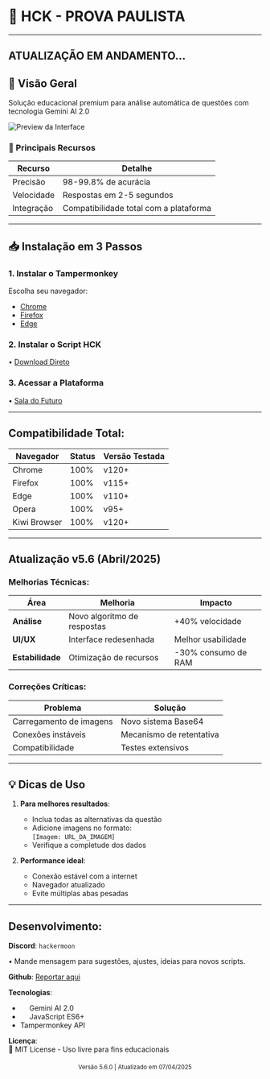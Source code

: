 # 🚀 HCK - PROVA PAULISTA

---
ATUALIZAÇÃO EM ANDAMENTO...
---

## 📌 Visão Geral
Solução educacional premium para análise automática de questões com tecnologia Gemini AI 2.0

![Preview da Interface](https://cdn.discordapp.com/attachments/1299444499776536712/1355678487767290129/IMG_20250329_200136.jpg?ex=67f25f3a&is=67f10dba&hm=5baf953d855e05b64f70a60c6f6997b4f95d1a91585466b3dfeb587bdff7a02f&)

### 🎯 Principais Recursos
| Recurso | Detalhe |
|---------|---------|
| Precisão | 98-99.8% de acurácia |
| Velocidade | Respostas em 2-5 segundos |
| Integração | Compatibilidade total com a plataforma |

---

## 📥 Instalação em 3 Passos

### 1. Instalar o Tampermonkey
Escolha seu navegador:
- [Chrome](https://chromewebstore.google.com/detail/tampermonkey-legacy/lcmhijbkigalmkeommnijlpobloojgfn?pli=1)
- [Firefox](https://addons.mozilla.org/firefox/addon/tampermonkey/)
- [Edge](https://microsoftedge.microsoft.com/addons/detail/tampermonkey/iikmkjmpaadaobahmlepeloendndfphd)

### 2. Instalar o Script HCK
•  [Download Direto](https://greasyfork.org/pt-BR/scripts/532137-hck-v5-prova-paulista)

### 3. Acessar a Plataforma
•  [Sala do Futuro](https://saladofuturo.educacao.sp.gov.br)

---

## Compatibilidade Total:

| Navegador | Status | Versão Testada |
|-----------|--------|----------------|
| Chrome | 100% | v120+ |
| Firefox | 100% | v115+ |
| Edge | 100% | v110+ |
| Opera | 100% | v95+ |
| Kiwi Browser | 100% | v120+ |

---

## Atualização v5.6 (Abril/2025)

### Melhorias Técnicas:
| Área | Melhoria | Impacto |
|------|----------|---------|
| **Análise** | Novo algoritmo de respostas | +40% velocidade |
| **UI/UX** | Interface redesenhada | Melhor usabilidade |
| **Estabilidade** | Otimização de recursos | -30% consumo de RAM |

### Correções Críticas:
| Problema | Solução |
|----------|---------|
| Carregamento de imagens | Novo sistema Base64 |
| Conexões instáveis | Mecanismo de retentativa |
| Compatibilidade | Testes extensivos |

---

## 💡 Dicas de Uso
1. **Para melhores resultados**:
   - Inclua todas as alternativas da questão
   - Adicione imagens no formato:  
     `[Imagem: URL_DA_IMAGEM]`
   - Verifique a completude dos dados

2. **Performance ideal**:
   - Conexão estável com a internet
   - Navegador atualizado
   - Evite múltiplas abas pesadas

---

## Desenvolvimento:

**Discord**: `hackermoon`

• Mande mensagem para sugestões, ajustes, ideias para novos scripts.

**Github**: [Reportar aqui](https://github.com/hackermoon1/sala-do-futuro-script/issues)

**Tecnologias**:
- <img src="https://cdn.jsdelivr.net/gh/devicons/devicon/icons/googlecloud/googlecloud-original.svg" width="14"> Gemini AI 2.0
- <img src="https://cdn.jsdelivr.net/gh/devicons/devicon/icons/javascript/javascript-original.svg" width="14"> JavaScript ES6+
- Tampermonkey API

**Licença**:  
📜 MIT License - Uso livre para fins educacionais

<div align="center" style="margin-top:20px">
  <sub>Versão 5.6.0 | Atualizado em 07/04/2025</sub>
</div>
